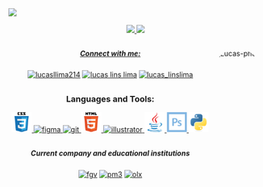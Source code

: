 <img src="https://pbs.twimg.com/media/FtxlxG2XwAQSXNF?format=jpg&name=900x900"/>
<div>
  <p align="center">  
    <a href="https://github.com/lucaslinsl"><img height="125em" src="https://github-readme-stats.vercel.app/api/top-langs/?username=lucaslinsl&layout=compact&langs_count=7&theme=transparent"/>
  <img height="125em" src="https://github-readme-stats.vercel.app/api?username=lucaslinsl&show_icons=true&theme=transparent&include_all_commits=true&count_private=true"/>
  </p>
</div>

<img align="right" alt="Lucas-photo" height="380" style="border-radius:150px;" src="https://pbs.tcwimg.com/media/FgiSqUwXgAAgO1g?format=jpg&name=medium">

##

<h5 align="center">Connect with me:</h5>
<p align="center">
<a href="https://twitter.com/lucasllima214" target="blank"><img align="center" src="https://raw.githubusercontent.com/rahuldkjain/github-profile-readme-generator/master/src/images/icons/Social/twitter.svg" alt="lucasllima214" height="30" width="40" /></a>
<a href="https://www.linkedin.com/in/lucas-lins-lima/" target="blank"><img align="center" src="https://raw.githubusercontent.com/rahuldkjain/github-profile-readme-generator/master/src/images/icons/Social/linked-in-alt.svg" alt="lucas lins lima" height="30" width="40" /></a>
<a href="https://instagram.com/lucas_linslima" target="blank"><img align="center" src="https://raw.githubusercontent.com/rahuldkjain/github-profile-readme-generator/master/src/images/icons/Social/instagram.svg" alt="lucas_linslima" height="30" width="40" /></a>
</p>

##

<h3 align="center">Languages and Tools:</h3>
<p align="center"> <a href="https://www.w3schools.com/css/" target="_blank" rel="noreferrer"> <img src="https://raw.githubusercontent.com/devicons/devicon/master/icons/css3/css3-original-wordmark.svg" alt="css3" width="40" height="40"/> </a> <a href="https://www.figma.com/" target="_blank" rel="noreferrer"> <img src="https://www.vectorlogo.zone/logos/figma/figma-icon.svg" alt="figma" width="40" height="40"/> </a> <a href="https://git-scm.com/" target="_blank" rel="noreferrer"> <img src="https://www.vectorlogo.zone/logos/git-scm/git-scm-icon.svg" alt="git" width="40" height="40"/> </a> <a href="https://www.w3.org/html/" target="_blank" rel="noreferrer"> <img src="https://raw.githubusercontent.com/devicons/devicon/master/icons/html5/html5-original-wordmark.svg" alt="html5" width="40" height="40"/> </a> <a href="https://www.adobe.com/in/products/illustrator.html" target="_blank" rel="noreferrer"> <img src="https://www.vectorlogo.zone/logos/adobe_illustrator/adobe_illustrator-icon.svg" alt="illustrator" width="40" height="40"/> </a> <a href="https://www.java.com" target="_blank" rel="noreferrer"> <img src="https://raw.githubusercontent.com/devicons/devicon/master/icons/java/java-original.svg" alt="java" width="40" height="40"/> </a> <a href="https://www.photoshop.com/en" target="_blank" rel="noreferrer"> <img src="https://raw.githubusercontent.com/devicons/devicon/master/icons/photoshop/photoshop-line.svg" alt="photoshop" width="40" height="40"/> </a> <a href="https://www.python.org" target="_blank" rel="noreferrer"> <img src="https://raw.githubusercontent.com/devicons/devicon/master/icons/python/python-original.svg" alt="python" width="40" height="40"/> </a> </p>

##

<h5 align="center">Current company and educational institutions</h5>
<p align="center">
<a href="https://portal.fgv.br/" target="blank"><img align="center" src="https://upload.wikimedia.org/wikipedia/commons/thumb/2/28/FGV_Nacional.png/900px-FGV_Nacional.png?20140902205707" alt="fgv" height="30" width="40" /></a>
<a href="https://www.cursospm3.com.br/" target="blank"><img align="center" src="https://www.cursospm3.com.br/wp-content/uploads/2021/03/logo-icone-linkedin.png" alt="pm3" height="30" width="40" /></a>
<a href="https://www.olx.com.br/" target="blank"><img align="center" src="https://cdn-images-1.medium.com/max/1200/1*WfDOYToSCc7tmTWeZFTWnw.png" alt="olx" height="30" width="40" /></a>
</p>
